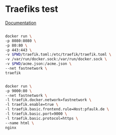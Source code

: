 # Traefiks test

[Documentation](https://docs.traefik.io/)

```bash

docker run \
-p 8080:8080 \
-p 80:80 \
-p 443:443 \
-v $PWD/traefik.toml:/etc/traefik/traefik.toml \
-v /var/run/docker.sock:/var/run/docker.sock \
-v $PWD/acme.json:/acme.json \
--net fastnetwork \
traefik

```

```bash

docker run \
-p 9000:80 \
--net fastnetwork \
-l traefik.docker.network=fastnetwork \
-l traefik.enable=true \
-l traefik.basic.frontend.rule=Host:pfaulk.de \
-l traefik.basic.port=9000 \
-l traefik.basic.protocol=https \
--name html \
nginx

```